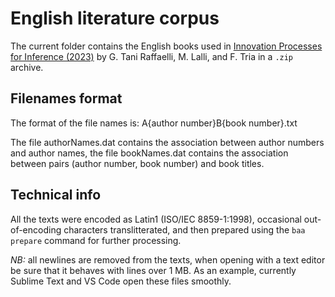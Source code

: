 # English literature corpus

The current folder contains the English books used in [Innovation Processes for Inference (2023)](https://arxiv.org/abs/2306.05186) by G. Tani Raffaelli, M. Lalli, and F. Tria in a `.zip` archive.

## Filenames format

The format of the file names is: A{author number}B{book number}.txt

The file authorNames.dat contains the association between author numbers and author names, the file bookNames.dat contains the association between pairs (author number, book number) and book titles.

## Technical info

All the texts were encoded as Latin1 (ISO/IEC 8859-1:1998), occasional out-of-encoding characters translitterated, and then prepared using the `baa prepare` command for further processing.

_NB:_ all newlines are removed from the texts, when opening with a text editor be sure that it behaves with lines over 1 MB. As an example, currently Sublime Text and VS Code open these files smoothly.